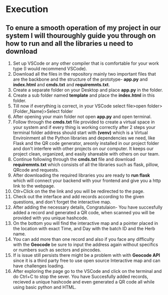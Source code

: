 # Execution 
## To enure a smooth operation of my project in our system I will thouroughly guide you through on how to run and all the libraries u need to download 
1. Set up VSCode or any other compiler that is comfortable for your work type (I would recommend VSCode).
2. Download all the files in the repository mainly two important files that are the backbone and the structure of the prototype- **app.py** and **index.html** and **cmds.txt** and **requiremnts.txt**.
3. Create a separate folder on your Desktop and place **app.py** in the folder.
4. Create a sub folder named **template** and place the **index.html** in this folder.
5. Till now if everything is correct, in your VSCode select file>open folder>[Folder_Name}>Select folder
6. After opening your main folder not open **app.py** and open terminal.
7. Follow through the **cmds.txt** file provided to create a virtual space in your system and if every thing is working correctly after 2 steps your terminal folder address should start with **(venv)**
which is a Virtual Enviroinment all the Python libraries and dependencies we need, like Flask and the QR code generator, areonly installed in our project folder and don't
interfere with other projects on our computer. It keeps our project clean, organized,
and easily shareable with others on our team.
8. Continue following through the **cmds.txt** file and download **requiremnts.txt** which consists of all the libraries such as flask, pillow, QRcode and requests.
9. After downloading the required libraries you are ready to **run flask** which will connect your backend with your frontend and give you a http link to the webpage.
10. Ctlr+Click on the the link and you will be redirected to the page.
11. Check out the interface and add records according to the given questions, and don't forget the interactive map.
12. After adding the necessary details, Congratulaion- You have succesfully added a record and generated a QR code, when scanned you will be provided with you unique hashcode.
13. On the bottom you will find the interactive map and a pointer placed in the location with exact Time, and Day with the batch ID and the Herb name.
14. You can add more than one record and also if you face any difficulty with the **Geocode** be sure to input the address again without specifics or numbers such as sectors and pincodes.
15. If is issue still persists there might be a problem with with **Geocode API** since it is a third party free to use open source Interactive map and can have challenges loading.
16. After exploring the page go to the VSCode and click on the terminal and do Ctrl+C to stop the sever.
You have Succesfully added records, recieved a unique hashcode and even generated a QR code all while using basic python and HTML.
